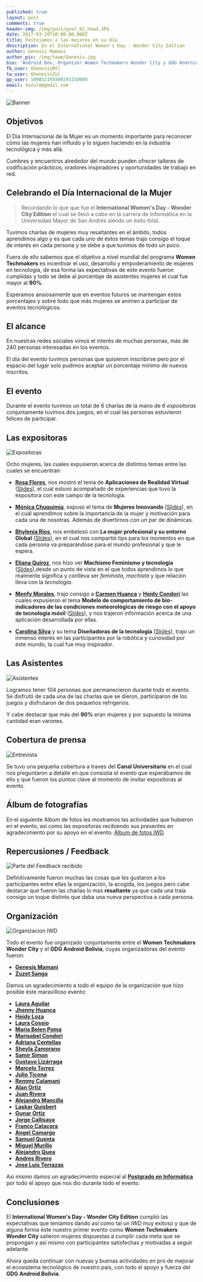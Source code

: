 ```yaml
---
published: true
layout: post
comments: true
header-img: /img/post/post_02_head.JPG
date: 2017-03-20T10:00:00.000Z
title: Festejamos a las mujeres en su día
description: En el International Women's Day - Wonder City Edition
author: Genesis Mamani
author_pic: /img/team/Genesis.jpg
bio: 'Android Dev, Organizer Women Techmakers Wonder City y GDG Android Bolivia'
fb_user: GhenesisMtl
tw_user: GhenesisZul
gp_user: 109852195509293150000
email: tozulm@gmail.com
---
```

![Banner]({{site.baseurl}}/img/post/banneriwd.png)

## Objetivos

El Día Internacional de la Mujer es un momento importante para reconocer cómo las mujeres han influido y lo siguen haciendo en la industria tecnológica y más allá.

Cumbres y encuentros alrededor del mundo pueden ofrecer talleres de codificación prácticos, oradores inspiradores y oportunidades de trabajo en red.

## Celebrando el Día Internacional de la Mujer

> Recordando lo que que fue el **International Women's Day - Wonder City Edition** el cual se llevó a cabo en la carrera de Informática en la Universidad Mayor de San Andrés siendo un éxito total.

Tuvimos charlas de mujeres muy resaltantes en el ámbito, todos aprendimos algo y es que cada uno de éstos temas trajo consigo el toque de interés en cada persona y se debe a que tuvimos de todo un poco.

Fuera de ello sabemos que el objetivo a nivel mundial del programa **Women Techmakers** es incentivar el uso, desarrollo y empoderamiento de mujeres en tecnología, de esa forma las expectativas de este evento fueron cumplidas y todo se debe al porcentaje de asistentes mujeres el cual fue mayor al **90%**.

Esperamos ansiosamente que en eventos futuros se mantengan estos porcentajes y sobre todo que más mujeres se animen a participar de eventos tecnológicos.

## El alcance

En nuestras redes sociales vimos el interés de muchas personas, más de 240 personas interesadas en los eventos.

El día del evento tuvimos personas que quisieron inscribirse pero por el espacio del lugar solo pudimos aceptar un porcentaje mínimo de nuevos inscritos.

## El evento

Durante el evento tuvimos un total de 6 charlas de la mano de *6 expositoras* conjuntamente tuvimos dos juegos, en el cual las personas estuvieron felices de participar.

## Las expositoras

![Expositoras]({{site.baseurl}}/img/post/expositoras.png)

Ocho mujeres, las cuales expusieron acerca de distintos temas entre las cuales se encuentran: 

* **[Rosa Flores](http)**, nos mostró el tema de **Aplicaciones de Realidad Virtual** ([Slides](http)), el cual estuvo acompañado de experiencias que tuvo la expositora con este campo de la tecnología.

* **[Mónica Chuquimia](http)**, expuso el tema de **Mujeres Innovando** ([Slides](http)), en el cuál aprendimos sobre la importancia de la mujer y motivación para cada una de nosotras. Además de divertirnos con un par de dinámicas.

* **[Bhylenia Rios](http)**, nos embelesó con **La mujer profesional y su entorno Global** ([Slides](http)), en el cual nos compartió tips para los momentos en que cada persona va preparándose para el mundo profesional y que le espera.

* **[Eliana Quiroz](https://www.facebook.com/eliana.quiroz?fref=ts)**, nos hizo ver **Machismo Feminismo y tecnología** ([Slides](https://drive.google.com/file/d/0B_rBoPD836dIb1VwWFRQM2ViMzQ/view?usp=sharing)),desde un punto de vista en el que todos aprendimos lo que realmente significa y conlleva ser *feminista*, *machista* y que relación lleva con la *tecnología*.

* **[Menfy Morales](http)**, trajo consigo a **[Carmen Huanca](http)** y **[Heidy Condori](http)** las cuales expusieron el tema **Modelo de comportamiento de bio-indicadores de las condiciones meteorológicas de riesgo con el apoyo de tecnología móvil** ([Slides](http)), y nos trajeron información acerca de una aplicación desarrollada por ellas.

* **[Carolina Silva](https://www.facebook.com/carolinne5.10?fref=ts)** y su tema **Diseñadoras de la tecnología** ([Slides](https://drive.google.com/file/d/0B_rBoPD836dIa0trcGZhTUVmYkU/view?usp=sharing)), trajo un inmenso interés en las participantes por la robótica y curiosidad por éste mundo, la cual fue muy inspirador.

## Las Asistentes

![Asistentes]({{site.baseurl}}/img/post/post_02_asistentes.jpg)

Logramos tener 104 personas que permanecieron durante todo el evento.
Se disfrutó de cada una de las charlas que se dieron, participaron de los juegos y disfrutaron de dos pequeños refrigerios.

Y cabe destacar que más del **90%** eran mujeres y por supuesto la mínima cantidad eran varones.


## Cobertura de prensa 

![Entrevista]({{site.baseurl}}/img/post/post_02_canalu.jpg)

Se tuvo una pequeña cobertura a traves del **Canal Universitario** en el cual nos preguntaron a detalle en que consistía el evento que esperábamos de ello y que fueron los puntos clave al momento de invitar expositoras al evento.


## Álbum de fotografías

En el siguiente Album de fotos les mostramos las actividades que hubieron en el evento, asi como las expositoras recibiendo sus presentes en agradecimiento por su apoyo en el evento: [Álbum de fotos IWD](https://photos.google.com/share/AF1QipPHEqGP4EcUIvolqYaGmhUy_7DEh5MYKaZqfwaqtxsrbNbLlFPVqDYIxIiDRa36sw?key=STRVRnhzdlpsSU94T2RHbnkyX001cUxFVDkzZV9R/Markdown)

## Repercusiones / Feedback

![Parte del Feedback recibido]({{site.baseurl}}/img/post/post_02_feedback.png)

Definitivamente fueron muchas las cosas que les gustaron a los participantes entre ellas la organización, la acogida, los juegos pero cabe destacar que fueron las charlas lo mas **resaltante** ya que cada una traía consigo un toque distinto que daba una nueva perspectiva a cada persona.

## Organización

![Organizacion IWD]({{site.baseurl}}/img/post/post_02_orga.jpg)

Todo el evento fue organizado conjuntamente entre el **Women Techmakers Wonder City** y el **GDG Android Bolivia**, cuyas organizadoras del evento fueron:

* **[Genesis Mamani](https://www.facebook.com/GhenesisMtl/)**
* **[Zuzet Sanga](https://www.facebook.com/zuzetkaren.sangamamani.94/)**

Damos un agradecimiento a todo el equipo de la organización que hizo posible éste maravilloso evento:

* **[Laura Aguilar](htttp)**
* **[Jhenny Huanca](https://www.facebook.com/jhenyfer.huancaticona/)**
* **[Heidy Loza](https://www.facebook.com/luz.heidy.loza?fref=ts/)**
* **[Laura Cossio](https://www.facebook.com/laurita.c.quiroga/)**
* **[Maria Belen Poma](https://www.facebook.com/)**
* **[Marisabel Condori](#)**
* **[Adriana Centellas](https://www.facebook.com/adriana.centellas1/)**
* **[Sheyla Zamorano](https://www.facebook.com/kyublip.noun?fref=ts/)**
* **[Samir Simon](https://www.facebook.com/nekoiblip.blip/)**
* **[Gustavo Lizárraga](https://www.facebook.com/Gusn8/)**
* **[Marcelo Torrez](https://www.facebook.com/profile.php?id=100010053942421/)**
* **[Julio Ticona](https://www.facebook.com/cesar.ju.37/)**
* **[Remmy Calamani](https://www.facebook.com/remmy.calamaniquispe/)**
* **[Alan Ortiz](https://www.facebook.com/alandavi.ortizvargas/)**
* **[Juan Rivera](https://www.facebook.com/juan.riveraquisberth?ref=bookmarks/)**
* **[Alejandro Mancilla](https://www.facebook.com/alejandro.mancilla.125?ref=bookmarks/)**
* **[Laskar Quisbert](#)**
* **[Gunar Ortiz](#)**
* **[Jorge Callisaya](https://www.facebook.com/jorge.callisaya/)**
* **[Franco Catacora](#)**
* **[Angel Camargo](#)**
* **[Samuel Quenta](#)**
* **[Miguel Murillo](#)**
* **[Alejandro Quea](#)**
* **[Andres Rivero](#)**
* **[Jose Luis Terrazas](#)**

Asi mismo damos un agradecimiento especial al **[Postgrado en Informática](http://pgi.edu.bo/)** por todo el apoyo que nos dio durante todo el evento.

## Conclusiones

El **International Women's Day - Wonder City Edition** cumplió las expectativas que teníamos dando así como tal un *IWD* muy exitoso y que de alguna forma éste nuestro primer evento como **Women Techmakers Wonder City** salieron mujeres dispuestas a cumplir cada meta que se propongan y así mismo con participantes satisfechas y motivadas a seguir adelante.

Ahora queda continuar con nuevas y buenas actividades en pro de mejorar el ecosistema tecnológico de nuestro país, con todo el apoyo y fuerza del **GDG Android Bolivia**.
